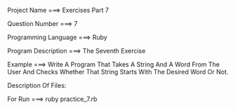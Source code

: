 Project Name ===> Exercises Part 7

Question Number ===> 7

Programming Language ===> Ruby

Program Description ===> The Seventh Exercise

Example ===> Write A Program That Takes A String And A Word From The User And Checks Whether That String Starts With The Desired Word Or Not.

Description Of Files:

For Run ===> ruby practice_7.rb